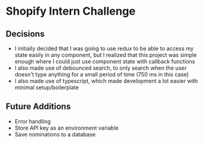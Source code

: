 # Shopify Intern Challenge

## Decisions

- I initially decided that I was going to use redux to be able to access my state easily in any component, but I realized that this project was simple enough where I could just use component state with callback functions
- I also made use of debounced search, to only search when the user doesn't type anything for a small period of time (750 ms in this case)
- I also made use of typescript, which made development a lot easier with minimal setup/boilerplate

## Future Additions

- Error handling
- Store API key as an environment variable
- Save nominations to a database
